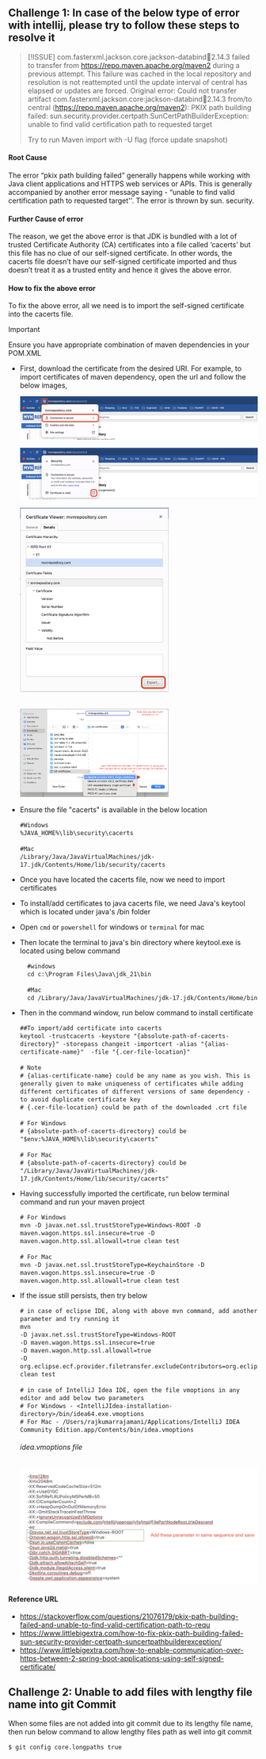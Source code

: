 ## Challenge 1: In case of the below type of error with intellij, please try to follow these steps to resolve it

> [!ISSUE] com.fasterxml.jackson.core.jackson-databind:jar:2.14.3 failed to transfer from https://repo.maven.apache.org/maven2 during a previous attempt.
> This failure was cached in the local repository and resolution is not reattempted until the update interval of central has elapsed or updates are forced.
> Original error: Could not transfer artifact com.fasterxml.jackson.core:jackson-databind:jar:2.14.3 from/to central (https://repo.maven.apache.org/maven2):
> PKIX path building failed: sun.security.provider.certpath.SunCertPathBuilderException: unable to find valid certification path to requested target
> 
> Try to run Maven import with -U flag (force update snapshot)

#### Root Cause

The error “pkix path building failed” generally happens while working with Java client applications and HTTPS web services or APIs.
This is generally accompanied by another error message saying - “unable to find valid certification path to requested target''. The error is thrown by sun. security.

#### Further Cause of error

The reason, we get the above error is that JDK is bundled with a lot of trusted Certificate Authority (CA) certificates into a file called ‘cacerts’ but this file has no clue of our self-signed certificate.
In other words, the cacerts file doesn’t have our self-signed certificate imported and thus doesn’t treat it as a trusted entity and hence it gives the above error.

#### How to fix the above error

To fix the above error, all we need is to import the self-signed certificate into the cacerts file.

> [!IMPORTANT]
> Ensure you have appropriate combination of maven dependencies in your POM.XML

* First, download the certificate from the desired URI. For example, to import certificates of maven dependency, open the url and follow the below images,

  ![img.png](documentation-ref-images/download-certificate-1.png)

  ![img.png](documentation-ref-images/download-certificate-2.png)

  <img src="documentation-ref-images/download-certificate-3.png" alt="Download Certificate" width="300" />
  
  <br><img src="documentation-ref-images/download-certificate-4.png" alt="Download Certificate" width="300" />


* Ensure the file "cacerts" is available in the below location
  ```shell
  #Windows
  %JAVA_HOME%\lib\security\cacerts
  
  #Mac
  /Library/Java/JavaVirtualMachines/jdk-17.jdk/Contents/Home/lib/security/cacerts
  ```
* Once you have located the cacerts file, now we need to import certificates
* To install/add certificates to java cacerts file, we need Java's keytool which is located under java's /bin folder
* Open ```cmd``` or ```powershell``` for windows or ```terminal``` for mac
* Then locate the terminal to java's bin directory where keytool.exe is located using below command

  ```shell
    #windows
    cd c:\Program Files\Java\jdk_21\bin
    
    #Mac
    cd /Library/Java/JavaVirtualMachines/jdk-17.jdk/Contents/Home/bin
  ```
* Then in the command window, run below command to install certificate
  ```shell
  ##To import/add certificate into cacerts
  keytool -trustcacerts -keystore "{absolute-path-of-cacerts-directory}" -storepass changeit -importcert -alias "{alias-certificate-name}"  -file "{.cer-file-location}"
  
  # Note
  # {alias-certificate-name} could be any name as you wish. This is generally given to make uniqueness of certificates while adding different certificates of different versions of same dependency - to avoid duplicate certificate key
  # {.cer-file-location} could be path of the downloaded .crt file
  
  # For Windows
  # {absolute-path-of-cacerts-directory} could be "$env:%JAVA_HOME%\lib\security\cacerts"
  
  # For Mac
  # {absolute-path-of-cacerts-directory} could be "/Library/Java/JavaVirtualMachines/jdk-17.jdk/Contents/Home/lib/security/cacerts"
  ```

* Having successfully imported the certificate, run below terminal command and run your maven project

  ```shell
  # For Windows
  mvn -D javax.net.ssl.trustStoreType=Windows-ROOT -D maven.wagon.https.ssl.insecure=true -D maven.wagon.http.ssl.allowall=true clean test
  
  # For Mac
  mvn -D javax.net.ssl.trustStoreType=KeychainStore -D maven.wagon.https.ssl.insecure=true -D maven.wagon.http.ssl.allowall=true clean test
  ```

* If the issue still persists, then try below

  ```shell
  # in case of eclipse IDE, along with above mvn command, add another parameter and try running it 
  mvn 
  -D javax.net.ssl.trustStoreType=Windows-ROOT 
  -D maven.wagon.https.ssl.insecure=true 
  -D maven.wagon.http.ssl.allowall=true 
  -D org.eclipse.ecf.provider.filetransfer.excludeContributors=org.eclipse.ecf.provider.filetransfer.httpclientjava clean test
  
  # in case of IntelliJ Idea IDE, open the file vmoptions in any editor and add below two parameters
  # For Windows - <IntelliJIdea-installation-directory>/bin/idea64.exe.vmoptions
  # For Mac - /Users/rajkumarrajamani/Applications/IntelliJ IDEA Community Edition.app/Contents/bin/idea.vmoptions
  ```
  ###### idea.vmoptions file

  <img src="documentation-ref-images/intellij-vmoptions-file.png" alt="Download Certificate" width="500" />

#### Reference URL
* https://stackoverflow.com/questions/21076179/pkix-path-building-failed-and-unable-to-find-valid-certification-path-to-requ
* https://www.littlebigextra.com/how-to-fix-pkix-path-building-failed-sun-security-provider-certpath-suncertpathbuilderexception/
* https://www.littlebigextra.com/how-to-enable-communication-over-https-between-2-spring-boot-applications-using-self-signed-certificate/


## Challenge 2: Unable to add files with lengthy file name into git Commit

When some files are not added into git commit due to its lengthy file name, then run below command to allow lengthy files path as well into git commit

  ```shell
  $ git config core.longpaths true
  ```